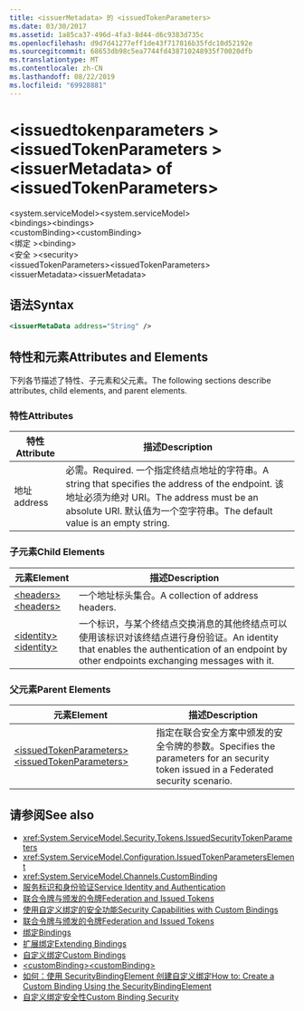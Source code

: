 ```yaml
---
title: <issuerMetadata> 的 <issuedTokenParameters>
ms.date: 03/30/2017
ms.assetid: 1a85ca37-496d-4fa3-8d44-d6c9383d735c
ms.openlocfilehash: d9d7d41277eff1de43f717816b35fdc10d52192e
ms.sourcegitcommit: 68653db98c5ea7744fd438710248935f70020dfb
ms.translationtype: MT
ms.contentlocale: zh-CN
ms.lasthandoff: 08/22/2019
ms.locfileid: "69928881"
---
```

# <a name="issuermetadata-of-issuedtokenparameters"></a><span data-ttu-id="c670e-102">\<issuedtokenparameters > \<issuedTokenParameters ></span><span class="sxs-lookup"><span data-stu-id="c670e-102">\<issuerMetadata> of \<issuedTokenParameters></span></span>
<span data-ttu-id="c670e-103">\<system.serviceModel></span><span class="sxs-lookup"><span data-stu-id="c670e-103">\<system.serviceModel></span></span>  
<span data-ttu-id="c670e-104">\<bindings></span><span class="sxs-lookup"><span data-stu-id="c670e-104">\<bindings></span></span>  
<span data-ttu-id="c670e-105">\<customBinding></span><span class="sxs-lookup"><span data-stu-id="c670e-105">\<customBinding></span></span>  
<span data-ttu-id="c670e-106">\<绑定 ></span><span class="sxs-lookup"><span data-stu-id="c670e-106">\<binding></span></span>  
<span data-ttu-id="c670e-107">\<安全 ></span><span class="sxs-lookup"><span data-stu-id="c670e-107">\<security></span></span>  
<span data-ttu-id="c670e-108">\<issuedTokenParameters></span><span class="sxs-lookup"><span data-stu-id="c670e-108">\<issuedTokenParameters></span></span>  
<span data-ttu-id="c670e-109">\<issuerMetadata></span><span class="sxs-lookup"><span data-stu-id="c670e-109">\<issuerMetadata></span></span>  
  
## <a name="syntax"></a><span data-ttu-id="c670e-110">语法</span><span class="sxs-lookup"><span data-stu-id="c670e-110">Syntax</span></span>  
  
```xml  
<issuerMetaData address="String" />
```  
  
## <a name="attributes-and-elements"></a><span data-ttu-id="c670e-111">特性和元素</span><span class="sxs-lookup"><span data-stu-id="c670e-111">Attributes and Elements</span></span>  
 <span data-ttu-id="c670e-112">下列各节描述了特性、子元素和父元素。</span><span class="sxs-lookup"><span data-stu-id="c670e-112">The following sections describe attributes, child elements, and parent elements.</span></span>  
  
### <a name="attributes"></a><span data-ttu-id="c670e-113">特性</span><span class="sxs-lookup"><span data-stu-id="c670e-113">Attributes</span></span>  
  
|<span data-ttu-id="c670e-114">特性</span><span class="sxs-lookup"><span data-stu-id="c670e-114">Attribute</span></span>|<span data-ttu-id="c670e-115">描述</span><span class="sxs-lookup"><span data-stu-id="c670e-115">Description</span></span>|  
|---------------|-----------------|  
|<span data-ttu-id="c670e-116">地址</span><span class="sxs-lookup"><span data-stu-id="c670e-116">address</span></span>|<span data-ttu-id="c670e-117">必需。</span><span class="sxs-lookup"><span data-stu-id="c670e-117">Required.</span></span> <span data-ttu-id="c670e-118">一个指定终结点地址的字符串。</span><span class="sxs-lookup"><span data-stu-id="c670e-118">A string that specifies the address of the endpoint.</span></span> <span data-ttu-id="c670e-119">该地址必须为绝对 URI。</span><span class="sxs-lookup"><span data-stu-id="c670e-119">The address must be an absolute URI.</span></span> <span data-ttu-id="c670e-120">默认值为一个空字符串。</span><span class="sxs-lookup"><span data-stu-id="c670e-120">The default value is an empty string.</span></span>|  
  
### <a name="child-elements"></a><span data-ttu-id="c670e-121">子元素</span><span class="sxs-lookup"><span data-stu-id="c670e-121">Child Elements</span></span>  
  
|<span data-ttu-id="c670e-122">元素</span><span class="sxs-lookup"><span data-stu-id="c670e-122">Element</span></span>|<span data-ttu-id="c670e-123">描述</span><span class="sxs-lookup"><span data-stu-id="c670e-123">Description</span></span>|  
|-------------|-----------------|  
|[<span data-ttu-id="c670e-124">\<headers></span><span class="sxs-lookup"><span data-stu-id="c670e-124">\<headers></span></span>](headers-element.md)|<span data-ttu-id="c670e-125">一个地址标头集合。</span><span class="sxs-lookup"><span data-stu-id="c670e-125">A collection of address headers.</span></span>|  
|[<span data-ttu-id="c670e-126">\<identity></span><span class="sxs-lookup"><span data-stu-id="c670e-126">\<identity></span></span>](identity.md)|<span data-ttu-id="c670e-127">一个标识，与某个终结点交换消息的其他终结点可以使用该标识对该终结点进行身份验证。</span><span class="sxs-lookup"><span data-stu-id="c670e-127">An identity that enables the authentication of an endpoint by other endpoints exchanging messages with it.</span></span>|  
  
### <a name="parent-elements"></a><span data-ttu-id="c670e-128">父元素</span><span class="sxs-lookup"><span data-stu-id="c670e-128">Parent Elements</span></span>  
  
|<span data-ttu-id="c670e-129">元素</span><span class="sxs-lookup"><span data-stu-id="c670e-129">Element</span></span>|<span data-ttu-id="c670e-130">描述</span><span class="sxs-lookup"><span data-stu-id="c670e-130">Description</span></span>|  
|-------------|-----------------|  
|[<span data-ttu-id="c670e-131">\<issuedTokenParameters></span><span class="sxs-lookup"><span data-stu-id="c670e-131">\<issuedTokenParameters></span></span>](issuedtokenparameters.md)|<span data-ttu-id="c670e-132">指定在联合安全方案中颁发的安全令牌的参数。</span><span class="sxs-lookup"><span data-stu-id="c670e-132">Specifies the parameters for an security token issued in a Federated security scenario.</span></span>|  
  
## <a name="see-also"></a><span data-ttu-id="c670e-133">请参阅</span><span class="sxs-lookup"><span data-stu-id="c670e-133">See also</span></span>

- <xref:System.ServiceModel.Security.Tokens.IssuedSecurityTokenParameters>
- <xref:System.ServiceModel.Configuration.IssuedTokenParametersElement>
- <xref:System.ServiceModel.Channels.CustomBinding>
- [<span data-ttu-id="c670e-134">服务标识和身份验证</span><span class="sxs-lookup"><span data-stu-id="c670e-134">Service Identity and Authentication</span></span>](../../../wcf/feature-details/service-identity-and-authentication.md)
- [<span data-ttu-id="c670e-135">联合令牌与颁发的令牌</span><span class="sxs-lookup"><span data-stu-id="c670e-135">Federation and Issued Tokens</span></span>](../../../wcf/feature-details/federation-and-issued-tokens.md)
- [<span data-ttu-id="c670e-136">使用自定义绑定的安全功能</span><span class="sxs-lookup"><span data-stu-id="c670e-136">Security Capabilities with Custom Bindings</span></span>](../../../wcf/feature-details/security-capabilities-with-custom-bindings.md)
- [<span data-ttu-id="c670e-137">联合令牌与颁发的令牌</span><span class="sxs-lookup"><span data-stu-id="c670e-137">Federation and Issued Tokens</span></span>](../../../wcf/feature-details/federation-and-issued-tokens.md)
- [<span data-ttu-id="c670e-138">绑定</span><span class="sxs-lookup"><span data-stu-id="c670e-138">Bindings</span></span>](../../../wcf/bindings.md)
- [<span data-ttu-id="c670e-139">扩展绑定</span><span class="sxs-lookup"><span data-stu-id="c670e-139">Extending Bindings</span></span>](../../../wcf/extending/extending-bindings.md)
- [<span data-ttu-id="c670e-140">自定义绑定</span><span class="sxs-lookup"><span data-stu-id="c670e-140">Custom Bindings</span></span>](../../../wcf/extending/custom-bindings.md)
- [<span data-ttu-id="c670e-141">\<customBinding></span><span class="sxs-lookup"><span data-stu-id="c670e-141">\<customBinding></span></span>](custombinding.md)
- [<span data-ttu-id="c670e-142">如何：使用 SecurityBindingElement 创建自定义绑定</span><span class="sxs-lookup"><span data-stu-id="c670e-142">How to: Create a Custom Binding Using the SecurityBindingElement</span></span>](../../../wcf/feature-details/how-to-create-a-custom-binding-using-the-securitybindingelement.md)
- [<span data-ttu-id="c670e-143">自定义绑定安全性</span><span class="sxs-lookup"><span data-stu-id="c670e-143">Custom Binding Security</span></span>](../../../wcf/samples/custom-binding-security.md)
